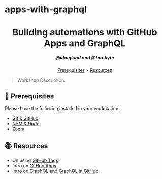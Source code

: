 # apps-with-graphql

<h1 align="center">Building automations with GitHub Apps and GraphQL</h1>
<h5 align="center">@ahoglund and @tarebyte</h3>

<p align="center">
  <a href="#mega-prerequisites">Prerequisites</a> •  
  <a href="#books-resources">Resources</a>
</p>

> Workshop Description.

## :mega: Prerequisites
Please have the following installed in your workstation:
- [Git & GitHub](https://help.github.com/en/github/getting-started-with-github/set-up-git#setting-up-git)
- [NPM & Node](https://docs.npmjs.com/downloading-and-installing-node-js-and-npm)
- [Zoom](https://zoom.us/download)

## :books: Resources
- On using [GitHub Tags](https://developer.github.com/v3/git/tags/)
- Intro on [GitHub Apps](https://developer.github.com/apps/about-apps/)
- Intro on [GraphQL](https://graphql.org/learn/) and [GraphQL in GitHub](https://developer.github.com/v4/)
